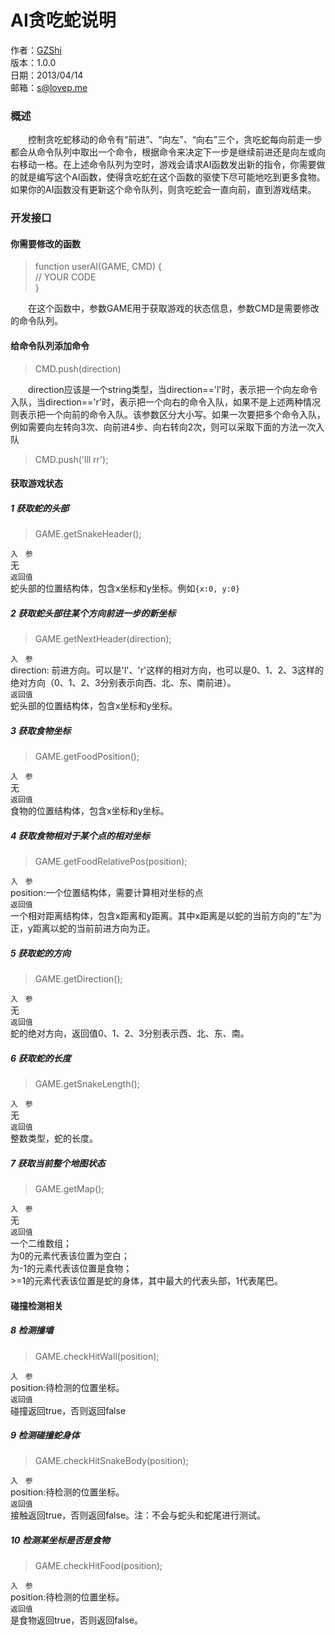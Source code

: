 # AI贪吃蛇说明  
作者：[GZShi](http://lovep.me)  
版本：1.0.0  
日期：2013/04/14  
邮箱：s@lovep.me  
### 概述  
　　控制贪吃蛇移动的命令有“前进”、“向左”、“向右”三个，贪吃蛇每向前走一步都会从命令队列中取出一个命令，根据命令来决定下一步是继续前进还是向左或向右移动一格。在上述命令队列为空时，游戏会请求AI函数发出新的指令，你需要做的就是编写这个AI函数，使得贪吃蛇在这个函数的驱使下尽可能地吃到更多食物。如果你的AI函数没有更新这个命令队列，则贪吃蛇会一直向前，直到游戏结束。  

### 开发接口  
#### 你需要修改的函数  
>function userAI(GAME, CMD) {  
>	// YOUR CODE  
>}  

　　在这个函数中，参数GAME用于获取游戏的状态信息，参数CMD是需要修改的命令队列。  

#### 给命令队列添加命令  
>CMD.push(direction)  

　　direction应该是一个string类型，当direction=='l'时，表示把一个向左命令入队，当direction=='r'时，表示把一个向右的命令入队，如果不是上述两种情况则表示把一个向前的命令入队。该参数区分大小写。如果一次要把多个命令入队，例如需要向左转向3次、向前进4步、向右转向2次，则可以采取下面的方法一次入队  
>CMD.push('lll    rr');

#### 获取游戏状态  
##### 1 获取蛇的头部  
>GAME.getSnakeHeader();

`入　参`  
无  
`返回值`  
蛇头部的位置结构体，包含x坐标和y坐标。例如`{x:0, y:0}`

##### 2 获取蛇头部往某个方向前进一步的新坐标  
>GAME.getNextHeader(direction);

`入　参`  
direction: 前进方向。可以是'l'、'r'这样的相对方向，也可以是0、1、2、3这样的绝对方向（0、1、2、3分别表示向西、北、东、南前进）。  
`返回值`  
蛇头部的位置结构体，包含x坐标和y坐标。

##### 3 获取食物坐标  
>GAME.getFoodPosition();

`入　参`  
无  
`返回值`  
食物的位置结构体，包含x坐标和y坐标。

##### 4 获取食物相对于某个点的相对坐标  
>GAME.getFoodRelativePos(position);

`入　参`  
position:一个位置结构体，需要计算相对坐标的点  
`返回值`  
一个相对距离结构体，包含x距离和y距离。其中x距离是以蛇的当前方向的“左”为正，y距离以蛇的当前前进方向为正。 

##### 5 获取蛇的方向  
>GAME.getDirection();

`入　参`  
无  
`返回值`  
蛇的绝对方向，返回值0、1、2、3分别表示西、北、东、南。

##### 6 获取蛇的长度  
>GAME.getSnakeLength();

`入　参`  
无  
`返回值`  
整数类型，蛇的长度。

##### 7 获取当前整个地图状态  
>GAME.getMap();

`入　参`  
无  
`返回值`  
一个二维数组；  
为0的元素代表该位置为空白；  
为-1的元素代表该位置是食物；  
\>=1的元素代表该位置是蛇的身体，其中最大的代表头部，1代表尾巴。  

#### 碰撞检测相关  
##### 8 检测撞墙  
>GAME.checkHitWall(position);

`入　参`  
position:待检测的位置坐标。  
`返回值`  
碰撞返回true，否则返回false

##### 9 检测碰撞蛇身体  
>GAME.checkHitSnakeBody(position);

`入　参`  
position:待检测的位置坐标。  
`返回值`  
接触返回true，否则返回false。注：不会与蛇头和蛇尾进行测试。

##### 10 检测某坐标是否是食物  
>GAME.checkHitFood(position);

`入　参`  
position:待检测的位置坐标。  
`返回值`  
是食物返回true，否则返回false。

